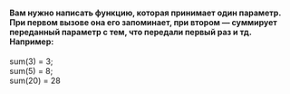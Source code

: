 #### Вам нужно написать функцию, которая принимает один параметр. При первом вызове она его запоминает, при втором — суммирует переданный параметр с тем, что передали первый раз и тд. Например:
sum(3) = 3;  
sum(5) = 8;  
sum(20) = 28  